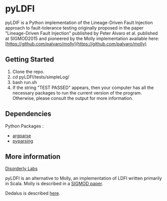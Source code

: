 # pyLDFI

pyLDIF is a Python implementation of the Lineage-Driven Fault Injection approach to fault-tolerance testing originally proposed in the paper "Lineage-Driven Fault Injection" published by Peter Alvaro et al. published at SIGMOD2015 and pioneered by the Molly implementation available here: [https://github.com/palvaro/molly](https://github.com/palvaro/molly)

## Getting Started

1. Clone the repo.
2. cd pyLDFI/tests/simpleLog/
3. bash run.sh
4. If the string "TEST PASSED" appears, then your computer has all the necessary packages to run the current version of the program. Otherwise, please consult the output for more information.

## Dependencies
Python Packages :
  * [argparse](https://pypi.python.org/pypi/argparse)
  * [pyparsing](http://pyparsing.wikispaces.com/Download+and+Installation)

## More information

[Disorderly Labs](https://disorderlylabs.github.io)

pyLDFI is an alternative to Molly, an implementation of LDFI written primarily in Scala. 
Molly is described in a [SIGMOD paper](http://people.ucsc.edu/~palvaro/molly.pdf).

Dedalus is described [here](http://www.eecs.berkeley.edu/Pubs/TechRpts/2009/EECS-2009-173.html).

